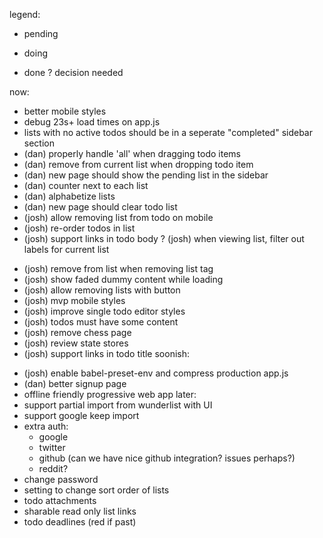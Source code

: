 legend:
- pending
* doing
+ done
? decision needed

now:
- better mobile styles
- debug 23s+ load times on app.js
- lists with no active todos should be in a seperate "completed" sidebar section
- (dan) properly handle 'all' when dragging todo items
- (dan) remove from current list when dropping todo item
- (dan) new page should show the pending list in the sidebar
- (dan) counter next to each list
- (dan) alphabetize lists
- (dan) new page should clear todo list
- (josh) allow removing list from todo on mobile
- (josh) re-order todos in list
- (josh) support links in todo body
? (josh) when viewing list, filter out labels for current list
+ (josh) remove from list when removing list tag
+ (josh) show faded dummy content while loading
+ (josh) allow removing lists with button
+ (josh) mvp mobile styles
+ (josh) improve single todo editor styles
+ (josh) todos must have some content
+ (josh) remove chess page
+ (josh) review state stores
+ (josh) support links in todo title
soonish:
- (josh) enable babel-preset-env and compress production app.js
- (dan) better signup page
- offline friendly progressive web app
later:
- support partial import from wunderlist with UI
- support google keep import
- extra auth:
  - google
  - twitter
  - github (can we have nice github integration? issues perhaps?)
  - reddit?
- change password
- setting to change sort order of lists
- todo attachments
- sharable read only list links
- todo deadlines (red if past)
